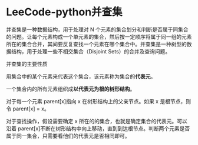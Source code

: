 

# LeeCode-python并查集








并查集是一种数据结构，用于处理对 N 个元素的集合划分和判断是否属于同集合的问题。让每个元素构成一个单元素的集合，然后按一定顺序将属于同一组的元素所在的集合合并，其间要反复查找一个元素在哪个集合中。并查集是一种树型的数据结构，用于处理一些不相交集合（Disjoint Sets）的合并及查询问题。




并查集的主要性质


用集合中的某个元素来代表这个集合，该元素称为集合的**代表元**。

一个集合内的所有元素组织成**以代表元为根的树形结构**。

对于每一个元素 parent[x]指向 x 在树形结构上的父亲节点。如果 x 是根节点，则令 parent[x] = x。

对于查找操作，假设需要确定 x 所在的的集合，也就是确定集合的代表元。可以沿着 parent[x]不断在树形结构中向上移动，直到到达根节点。判断两个元素是否属于同一集合，只需要看他们的代表元是否相同即可。























